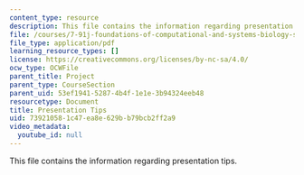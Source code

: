 ```yaml
---
content_type: resource
description: This file contains the information regarding presentation tips.
file: /courses/7-91j-foundations-of-computational-and-systems-biology-spring-2014/739210581c47ea8e629bb79bcb2ff2a9_MIT7_91JS14_Present_tips.pdf
file_type: application/pdf
learning_resource_types: []
license: https://creativecommons.org/licenses/by-nc-sa/4.0/
ocw_type: OCWFile
parent_title: Project
parent_type: CourseSection
parent_uid: 53ef1941-5287-4b4f-1e1e-3b94324eeb48
resourcetype: Document
title: Presentation Tips
uid: 73921058-1c47-ea8e-629b-b79bcb2ff2a9
video_metadata:
  youtube_id: null
---
```

This file contains the information regarding presentation tips.
